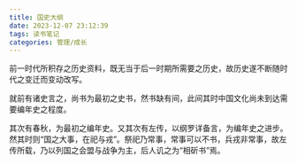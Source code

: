 ```yaml
---
title: 国史大纲
date: 2023-12-07 23:12:39
tags: 读书笔记
categories: 管理/成长
---
```




前一时代所积存之历史资料，既无当于后一时期所需要之历史，故历史遂不断随时代之变迁而变动改写。

就前有诸史言之，尚书为最初之史书，然书缺有间，此间其时中国文化尚未到达需要编年史之程度。

其次有春秋，为最初之编年史。又其次有左传，以纲罗详备言，为编年史之进步。然其时则“国之大事，在祀与戎”。祭祀乃常事，常事可以不书，兵戎非常事，故左传所载，乃以列国之会盟与战争为主，后人讥之为“相斫书”焉。



<!--more-->